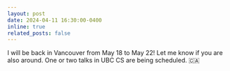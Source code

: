 ```yaml
---
layout: post
date: 2024-04-11 16:30:00-0400
inline: true
related_posts: false
---
```


I will be back in Vancouver from May 18 to May 22! Let me know if you are also around. One or two talks in UBC CS are being scheduled. 🇨🇦